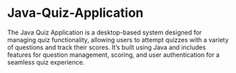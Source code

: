 # Java-Quiz-Application
The Java Quiz Application is a desktop-based system designed for managing quiz functionality, allowing users to attempt quizzes with a variety of questions and track their scores. It’s built using Java and includes features for question management, scoring, and user authentication for a seamless quiz experience.
